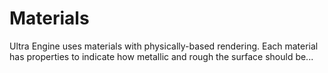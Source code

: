 # Materials

Ultra Engine uses materials with physically-based rendering. Each material has properties to indicate how metallic and rough the surface should be...
